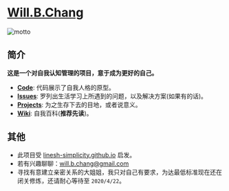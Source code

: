 # [Will.B.Chang](https://will-b-chang.github.io/Will.B.Chang)

![motto](https://user-images.githubusercontent.com/14329786/44493435-874dd700-a69a-11e8-9a7c-66ba3693071d.png)

## 简介

**这是一个对自我认知管理的项目，意于成为更好的自己。**

- [**Code**](https://github.com/will-b-chang/will-b-chang.github.io/find/master): 代码展示了自我人格的原型。
- [**Issues**](https://github.com/will-b-chang/will-b-chang.github.io/issues): 罗列出生活学习上所遇到的问题，以及解决方案(如果有的话)。
- [**Projects**](https://github.com/will-b-chang/will-b-chang.github.io/projects): 为之生存下去的目地，或者说意义。
- [**Wiki**](https://github.com/will-b-chang/will-b-chang.github.io/wiki): 自我百科(**推荐先读**)。

## 其他

- 此项目受 [linesh-simplicity.github.io](https://github.com/linesh-simplicity/linesh-simplicity.github.io) 启发。
- 若有兴趣聊聊：[will.b.chang@gmail.com](mailto:will.b.chang@gmail.com)
- 寻找有意建立亲密关系的大姐姐，我只对自己有要求，为达最低标准现在还在闭关修炼，还请耐心等待至 `2020/4/22`。